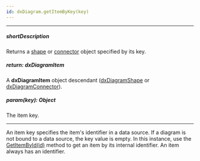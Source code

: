 ```yaml
---
id: dxDiagram.getItemByKey(key)
---
```

---
##### shortDescription
Returns a [shape](/api-reference/50%20Common/Object%20Structures/dxDiagramShape '/Documentation/ApiReference/Common/Object_Structures/dxDiagramShape/') or [connector](/api-reference/50%20Common/Object%20Structures/dxDiagramConnector '/Documentation/ApiReference/Common/Object_Structures/dxDiagramConnector/') object specified by its key.

##### return: dxDiagramItem
A **dxDiagramItem** object descendant ([dxDiagramShape](/api-reference/50%20Common/Object%20Structures/dxDiagramShape '/Documentation/ApiReference/Common/Object_Structures/dxDiagramShape/') or [dxDiagramConnector](/api-reference/50%20Common/Object%20Structures/dxDiagramConnector '/Documentation/ApiReference/Common/Object_Structures/dxDiagramConnector/')).

##### param(key): Object
The item key.

---
An item key specifies the item's identifier in a data source. If a diagram is not bound to a data source, the key value is empty. In this instance, use the [GetItemById(id)](/Documentation/ApiReference/UI_Components/dxDiagram/Methods/#getItemByIdid) method to get an item by its internal identifier. An item always has an identifier.